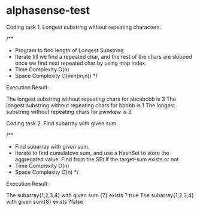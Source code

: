 # alphasense-test
Coding task 1. Longest substring without repeating characters.

/**
 * Program to find length of Longest Substring
 * Iterate till we find a repeated char, and the rest of the chars are skipped once we find next repeated char by using map index.
 * Time Complexity O(n)
 * Space Complexity O(min(m,n))
 */
 
 Execution Result:
 
 The longest substring without repeating chars for abcabcbb is 3
The longest substring without repeating chars for bbbbb is 1
The longest substring without repeating chars for pwwkew is 3


Coding task 2. Find subarray with given sum.

/**
 * Find subarray with given sum.
 * Iterate to find cumulatove sum, and use a HashSet to store the aggregated value. Find from the SEt if the target-sum exists or not
 * Time Complexity O(n)
 * Space Complexity O(n)
 */
 
  Execution Result:
  
  The subarray{1,2,3,4} with given sum {7} exists ? true
The subarray{1,2,3,4} with given sum{8} exists ?false
